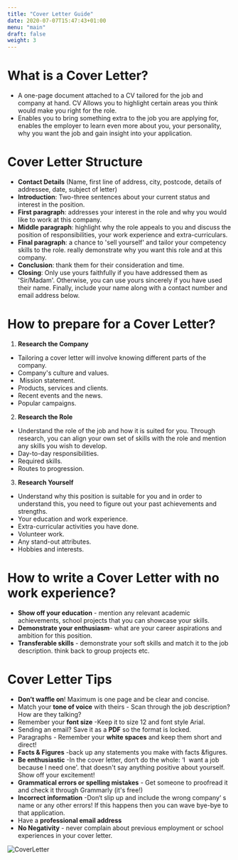 ```yaml
---
title: "Cover Letter Guide"
date: 2020-07-07T15:47:43+01:00
menu: "main"
draft: false
weight: 3
---
```


# What is a Cover Letter?
- A one-page document attached to a CV tailored for the job and company at hand. CV Allows you to highlight certain areas you think would make you right for the role. 
- Enables you to bring something extra to the job you are applying for, enables the employer to learn even more about you, your
personality, why you want the job and gain insight into your application.

# Cover Letter Structure
- **Contact Details** (Name, first line of address, city, postcode, details of addressee, date, subject of letter)
- **Introduction**: Two-three sentences about your current status and interest in the position.
- **First paragraph**: addresses your interest in the role and why you would like to work at this company.
- **Middle paragraph**:  highlight why the role appeals to you and discuss the position of responsibilities, your work experience and extra-curriculars.
- **Final paragraph**:  a chance to 'sell yourself' and tailor your competency skills to the role. really demonstrate why you want this role and at this company. 
- **Conclusion**: thank them for their consideration  and time.
- **Closing**:  Only use yours faithfully if you have addressed them as 'Sir/Madam'. Otherwise, you can use yours sincerely if you have used their name. Finally, include your name along with a contact number and email address below.

# How to prepare for a Cover Letter?
1. **Research the Company**
- Tailoring a cover letter will involve knowing different parts of the company.
- Company's culture and values. 
-  Mission statement. 
- Products, services and clients. 
- Recent events and the news. 
- Popular campaigns.

2. **Research the Role**
- Understand the role of the job and how it is suited for you. Through research, you can align your own set of skills with the role and mention any skills you wish to develop.
- Day-to-day responsibilities. 
- Required skills. 
- Routes to progression.

3. **Research Yourself**
- Understand why this position is suitable for you and in order to understand this, you need to figure out your past achievements and strengths.
- Your education and work experience. 
- Extra-curricular activities you have done. 
- Volunteer work. 
- Any stand-out attributes.
- Hobbies and interests.

# How to write a Cover Letter with no work experience?
- **Show off your education** - mention any relevant academic achievements, school projects that you can showcase your skills.
- **Demonstrate your enthusiasm**- what are your career aspirations and ambition for this position. 
- **Transferable skills** - demonstrate your soft skills and match it to the job description. think back to group projects etc.

# Cover Letter Tips
- **Don’t waffle on**!​ Maximum is one page and be clear and concise.
- Match your **tone of voice** with theirs​ - Scan through the job description? How are they talking? 
- Remember your **font size​** -Keep it to size 12 and font style Arial.
- Sending an email?​ Save it as a **PDF** so the format is locked.
- Paragraphs​ - Remember your **white spaces** and keep them short and direct! 
- **Facts & Figures​** -back up any statements you make with facts &figures.
- **Be enthusiastic​** -In the cover letter, don‘t do the whole: ‘I  want a job because I need one'. that doesn't say anything positive about yourself. Show off your excitement! 
- **Grammatical errors or spelling mistakes​** - Get someone to proofread it and check it through Grammarly​
(it's free!)
- **Incorrect information​** -Don‘t slip up and include the wrong company‘ s name or any other errors! If this happens then you can wave bye-bye to that application. 
- Have a ​**professional email address**
- **No Negativity** -​ never complain about previous employment or school experiences in your cover letter.

 ![CoverLetter](/CoverLetter.jpg)